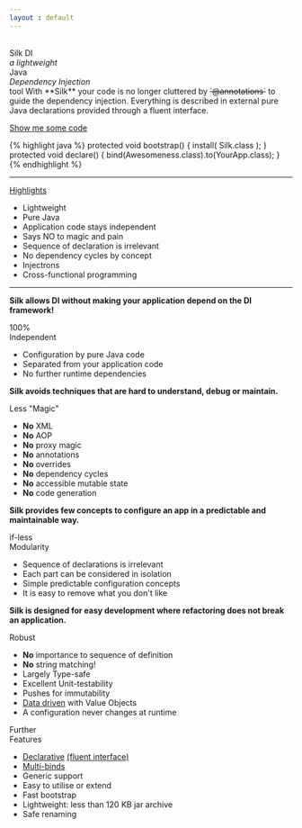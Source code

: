 ```yaml
---
layout : default
---
```

<tour>
&nbsp;<br/>Silk DI<br/><em>a lightweight</em> <br/>Java<br/><em>Dependency Injection</em></br> tool
</tour>

<abstract>
With **Silk** your code is no longer cluttered by <s>`@annotations`</s> to guide the dependency injection. 
Everything is described in external pure Java declarations provided through a fluent interface.
</abstract>

<a class="next" href="userguide/snippets.html"><span class="icon-reorder"> </span> Show me some code</a>

{% highlight java %}
protected void bootstrap() {
	install( Silk.class );
}
protected void declare() {
	bind(Awesomeness.class).to(YourApp.class);
}
{% endhighlight %}

----

<div class="icon"><span class="icon-lightbulb"></span><a href="highlights.html">Highlights</a></div>

- Lightweight
- Pure Java
- Application code stays independent
- Says NO to magic and pain
- Sequence of declaration is irrelevant
- No dependency cycles by concept
- Injectrons
- Cross-functional programming

----

<b class="bullet">Silk allows DI without making your application depend on the DI framework!</b>
<div class="icon"><span class="icon-resize-full"></span>100%<br/>Independent</div>

- Configuration by pure Java code
- Separated from your application code
- No further runtime dependencies


<b class="bullet">Silk avoids techniques that are hard to understand, debug or maintain.</b>
<div class="icon"><span class="icon-ban-circle"></span>Less "Magic"</div>

-  <b>No</b> XML
-  <b>No</b> AOP
-  <b>No</b> proxy magic
-  <b>No</b> annotations
-  <b>No</b> overrides
-  <b>No</b> dependency cycles
-  <b>No</b> accessible mutable state
-  <b>No</b> code generation


<b class="bullet">Silk provides few concepts to configure an app in a predictable and maintainable way.</b>
<div class="icon"><span class="icon-sitemap"></span>if-less<br/>Modularity</div>

- Sequence of declarations is irrelevant 
- Each part can be considered in isolation
- Simple predictable configuration concepts
- It is easy to remove what you don't like


<b class="bullet">Silk is designed for easy development where refactoring does not break an application.</b>
<div class="icon"><span class="icon-umbrella"></span>Robust</div>

- <b>No</b> importance to sequence of definition
- <b>No</b> string matching!
- Largely Type-safe
- Excellent Unit-testability 
- Pushes for immutability
- <a href="userguide/data.html">Data driven</a> with Value Objects
- A configuration never changes at runtime


<div class="icon"><span class="icon-gift"></span>Further<br/>Features</div>

- <a href="userguide/binds.html">Declarative</a> <a href="userguide/binds.html#binder">(fluent interface)</a></span>
- <a href="userguide/binds.html#multi">Multi-binds</a></span>
- Generic support
- Easy to utilise or extend
- Fast bootstrap
- Lightweight: less than 120 KB jar archive
- Safe renaming
<br/>
<br/>